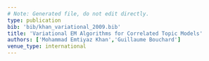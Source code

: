 ```yaml
---
# Note: Generated file, do not edit directly.
type: publication
bib: 'bib/khan_variational_2009.bib'
title: 'Variational EM Algorithms for Correlated Topic Models'
authors: ['Mohammad Emtiyaz Khan','Guillaume Bouchard']
venue_type: international
---
```

